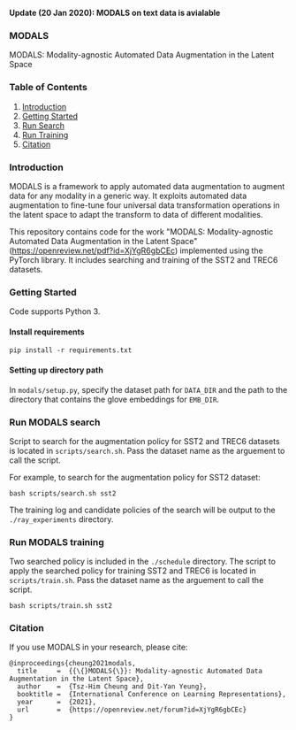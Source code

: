 __Update (20 Jan 2020): MODALS on text data is avialable__

### MODALS
MODALS: Modality-agnostic Automated Data Augmentation in the Latent Space

### Table of Contents

1. [Introduction](#introduction)
2. [Getting Started](#getting-started)
3. [Run Search](#run-modals-search)
4. [Run Training](#run-modals-training)
5. [Citation](#citation)

### Introduction

MODALS is a framework to apply automated data augmentation to augment data for any modality in a generic way. It exploits automated data augmentation
to fine-tune four universal data transformation operations in the latent space to adapt the transform to data of different modalities.

This repository contains code for the work "MODALS: Modality-agnostic Automated Data Augmentation in the Latent Space" (https://openreview.net/pdf?id=XjYgR6gbCEc) implemented using the PyTorch library. It includes searching and training of the SST2 and TREC6 datasets.

### Getting Started
Code supports Python 3.

####  Install requirements

```shell
pip install -r requirements.txt
```

####  Setting up directory path
In `modals/setup.py`, specify the dataset path for `DATA_DIR` and the path to the directory that contains the glove embeddings for `EMB_DIR`.

### Run MODALS search
Script to search for the augmentation policy for SST2 and TREC6 datasets is located in `scripts/search.sh`. Pass the dataset name as the arguement to call the script.

For example, to search for the augmentation policy for SST2 dataset:

```shell
bash scripts/search.sh sst2
```

The training log and candidate policies of the search will be output to the `./ray_experiments` directory.

### Run MODALS training
Two searched policy is included in the `./schedule` directory. The script to apply the searched policy for training SST2 and TREC6 is located in `scripts/train.sh`. Pass the dataset name as the arguement to call the script.

```shell
bash scripts/train.sh sst2
```

### Citation
If you use MODALS in your research, please cite:

```
@inproceedings{cheung2021modals,
  title     =  {{\{}MODALS{\}}: Modality-agnostic Automated Data Augmentation in the Latent Space},
  author    =  {Tsz-Him Cheung and Dit-Yan Yeung},
  booktitle =  {International Conference on Learning Representations},
  year      =  {2021},
  url       =  {https://openreview.net/forum?id=XjYgR6gbCEc}
}
```
